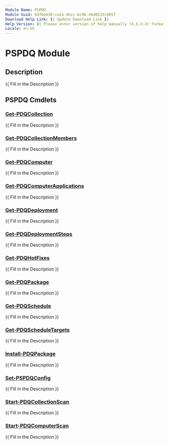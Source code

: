 ```yaml
---
Module Name: PSPDQ
Module Guid: 8dfbe930-ce2a-4bcc-bc9b-e6d0515c805f
Download Help Link: {{ Update Download Link }}
Help Version: {{ Please enter version of help manually (X.X.X.X) format }}
Locale: en-US
---
```


# PSPDQ Module
## Description
{{ Fill in the Description }}

## PSPDQ Cmdlets
### [Get-PDQCollection](Get-PDQCollection.md)
{{ Fill in the Description }}

### [Get-PDQCollectionMembers](Get-PDQCollectionMembers.md)
{{ Fill in the Description }}

### [Get-PDQComputer](Get-PDQComputer.md)
{{ Fill in the Description }}

### [Get-PDQComputerApplications](Get-PDQComputerApplications.md)
{{ Fill in the Description }}

### [Get-PDQDeployment](Get-PDQDeployment.md)
{{ Fill in the Description }}

### [Get-PDQDeploymentSteps](Get-PDQDeploymentSteps.md)
{{ Fill in the Description }}

### [Get-PDQHotFixes](Get-PDQHotFixes.md)
{{ Fill in the Description }}

### [Get-PDQPackage](Get-PDQPackage.md)
{{ Fill in the Description }}

### [Get-PDQSchedule](Get-PDQSchedule.md)
{{ Fill in the Description }}

### [Get-PDQScheduleTargets](Get-PDQScheduleTargets.md)
{{ Fill in the Description }}

### [Install-PDQPackage](Install-PDQPackage.md)
{{ Fill in the Description }}

### [Set-PSPDQConfig](Set-PSPDQConfig.md)
{{ Fill in the Description }}

### [Start-PDQCollectionScan](Start-PDQCollectionScan.md)
{{ Fill in the Description }}

### [Start-PDQComputerScan](Start-PDQComputerScan.md)
{{ Fill in the Description }}

